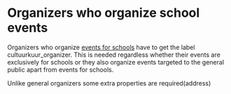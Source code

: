 # Organizers who organize school events 

Organizers who organize [events for schools](../events/create-school.md) have to get the label cultuurkuur_organizer. This is needed regardless whether their events are exclusively for schools or they also organize events targeted to the general public apart from events for schools.

Unlike general organizers some extra properties are required(address)